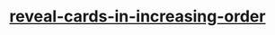 # [reveal-cards-in-increasing-order](https://leetcode-cn.com/problems/reveal-cards-in-increasing-order)
